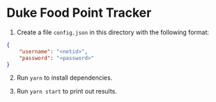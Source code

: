 # Duke Food Point Tracker

1. Create a file `config.json` in this directory with the following format:

```json
{
    "username": "<netid>",
    "password": "<password>"
}
```

2. Run `yarn` to install dependencies.

3. Run `yarn start` to print out results.